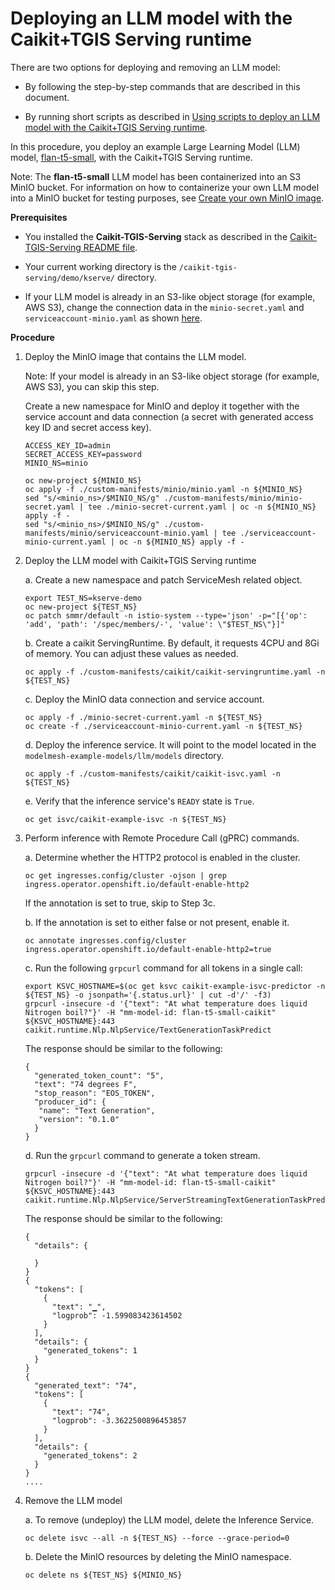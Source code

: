 # Deploying an LLM model with the Caikit+TGIS Serving runtime

There are two options for deploying and removing an LLM model:

* By following the step-by-step commands that are described in this document.

* By running short scripts as described in [Using scripts to deploy an LLM model with the Caikit+TGIS Serving runtime](deploy-remove-scripts.md).

In this procedure, you deploy an example Large Learning Model (LLM) model, [flan-t5-small](https://huggingface.co/google/flan-t5-small), with the Caikit+TGIS Serving runtime. 

Note: The **flan-t5-small** LLM model has been containerized into an S3 MinIO bucket. For information on how to containerize your own LLM model into a MinIO bucket for testing purposes, see [Create your own MinIO image](/demo/kserve/create-minio.md).

**Prerequisites**

* You installed the **Caikit-TGIS-Serving** stack as described in the [Caikit-TGIS-Serving README file](/docs/README.md).

* Your current working directory is the `/caikit-tgis-serving/demo/kserve/` directory.

*  If your LLM model is already in an S3-like object storage (for example, AWS S3), change the connection data in the `minio-secret.yaml` and `serviceaccount-minio.yaml` as shown [here](/demo/kserve/custom-manifests/minio/).


**Procedure**


1. Deploy the MinIO image that contains the LLM model.

   Note: If your model is already in an S3-like object storage (for example, AWS S3), you can skip this step.

   Create a new namespace for MinIO and deploy it together with the service account and data connection (a secret with generated access key ID and secret access key). 
   ~~~
   ACCESS_KEY_ID=admin
   SECRET_ACCESS_KEY=password
   MINIO_NS=minio
   
   oc new-project ${MINIO_NS}
   oc apply -f ./custom-manifests/minio/minio.yaml -n ${MINIO_NS}
   sed "s/<minio_ns>/$MINIO_NS/g" ./custom-manifests/minio/minio-secret.yaml | tee ./minio-secret-current.yaml | oc -n ${MINIO_NS} apply -f - 
   sed "s/<minio_ns>/$MINIO_NS/g" ./custom-manifests/minio/serviceaccount-minio.yaml | tee ./serviceaccount-minio-current.yaml | oc -n ${MINIO_NS} apply -f - 
   ~~~


2. Deploy the LLM model with Caikit+TGIS Serving runtime

   a. Create a new namespace and patch ServiceMesh related object.
   ~~~
   export TEST_NS=kserve-demo
   oc new-project ${TEST_NS}
   oc patch smmr/default -n istio-system --type='json' -p="[{'op': 'add', 'path': '/spec/members/-', 'value': \"$TEST_NS\"}]"
   ~~~

   b. Create a caikit ServingRuntime. By default, it requests 4CPU and 8Gi of memory. You can adjust these values as needed.
   ~~~
   oc apply -f ./custom-manifests/caikit/caikit-servingruntime.yaml -n ${TEST_NS}
   ~~~

   c. Deploy the MinIO data connection and service account. 
   ~~~
   oc apply -f ./minio-secret-current.yaml -n ${TEST_NS} 
   oc create -f ./serviceaccount-minio-current.yaml -n ${TEST_NS}
   ~~~

   d. Deploy the inference service. It will point to the model located in the `modelmesh-example-models/llm/models` directory.
   ~~~
   oc apply -f ./custom-manifests/caikit/caikit-isvc.yaml -n ${TEST_NS}
   ~~~

   e. Verify that the inference service's `READY` state is `True`.
   ~~~
   oc get isvc/caikit-example-isvc -n ${TEST_NS}
   ~~~

3. Perform inference with Remote Procedure Call (gPRC) commands.

   a. Determine whether the HTTP2 protocol is enabled in the cluster.
   ~~~
   oc get ingresses.config/cluster -ojson | grep ingress.operator.openshift.io/default-enable-http2
   ~~~
   If the annotation is set to true, skip to Step 3c.

   b. If the annotation is set to either false or not present, enable it.
   ~~~
   oc annotate ingresses.config/cluster ingress.operator.openshift.io/default-enable-http2=true
   ~~~

   c. Run the following `grpcurl` command for all tokens in a single call:
   ~~~
   export KSVC_HOSTNAME=$(oc get ksvc caikit-example-isvc-predictor -n ${TEST_NS} -o jsonpath='{.status.url}' | cut -d'/' -f3)
   grpcurl -insecure -d '{"text": "At what temperature does liquid Nitrogen boil?"}' -H "mm-model-id: flan-t5-small-caikit" ${KSVC_HOSTNAME}:443 caikit.runtime.Nlp.NlpService/TextGenerationTaskPredict
   ~~~
   The response should be similar to the following:
   ~~~
   {
     "generated_token_count": "5",
     "text": "74 degrees F",
     "stop_reason": "EOS_TOKEN",
     "producer_id": {
      "name": "Text Generation",
      "version": "0.1.0"
     }
   }
   ~~~

   d. Run the `grpcurl` command to generate a token stream.
   ~~~
   grpcurl -insecure -d '{"text": "At what temperature does liquid Nitrogen boil?"}' -H "mm-model-id: flan-t5-small-caikit" ${KSVC_HOSTNAME}:443 caikit.runtime.Nlp.NlpService/ServerStreamingTextGenerationTaskPredict
   ~~~
   The response should be similar to the following:
   ~~~
   {
     "details": {
        
     }
   }
   {
     "tokens": [
       {
         "text": "▁",
         "logprob": -1.599083423614502
       }
     ],
     "details": {
       "generated_tokens": 1
     }
   }
   {
     "generated_text": "74",
     "tokens": [
       {
         "text": "74",
         "logprob": -3.3622500896453857
       }
     ],
     "details": {
       "generated_tokens": 2
     }
   }
   ....
   ~~~

4. Remove the LLM model

   a. To remove (undeploy) the LLM model, delete the Inference Service.

   ~~~
   oc delete isvc --all -n ${TEST_NS} --force --grace-period=0
   ~~~

   b. Delete the MinIO resources by deleting the MinIO namespace.

   ~~~
   oc delete ns ${TEST_NS} ${MINIO_NS}
   ~~~